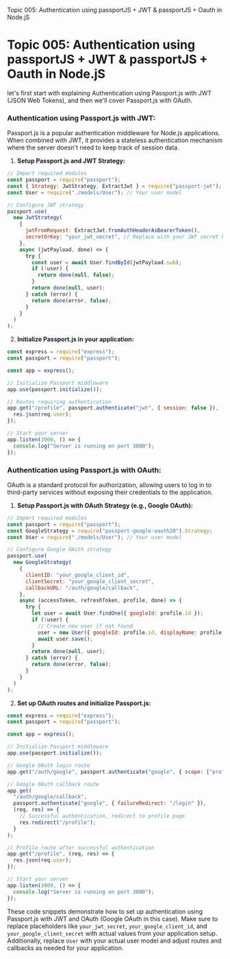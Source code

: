 Topic 005: Authentication using passportJS + JWT & passportJS + Oauth in Node.jS

# Topic 005: Authentication using passportJS + JWT & passportJS + Oauth in Node.jS

let's first start with explaining Authentication using Passport.js with JWT (JSON Web Tokens), and then we'll cover Passport.js with OAuth.

### Authentication using Passport.js with JWT:

Passport.js is a popular authentication middleware for Node.js applications. When combined with JWT, it provides a stateless authentication mechanism where the server doesn't need to keep track of session data.

1. **Setup Passport.js and JWT Strategy:**

```javascript
// Import required modules
const passport = require("passport");
const { Strategy: JwtStrategy, ExtractJwt } = require("passport-jwt");
const User = require("./models/User"); // Your user model

// Configure JWT strategy
passport.use(
  new JwtStrategy(
    {
      jwtFromRequest: ExtractJwt.fromAuthHeaderAsBearerToken(),
      secretOrKey: "your_jwt_secret", // Replace with your JWT secret key
    },
    async (jwtPayload, done) => {
      try {
        const user = await User.findById(jwtPayload.sub);
        if (!user) {
          return done(null, false);
        }
        return done(null, user);
      } catch (error) {
        return done(error, false);
      }
    }
  )
);
```

2. **Initialize Passport.js in your application:**

```javascript
const express = require("express");
const passport = require("passport");

const app = express();

// Initialize Passport middleware
app.use(passport.initialize());

// Routes requiring authentication
app.get("/profile", passport.authenticate("jwt", { session: false }), (req, res) => {
  res.json(req.user);
});

// Start your server
app.listen(3000, () => {
  console.log("Server is running on port 3000");
});
```

### Authentication using Passport.js with OAuth:

OAuth is a standard protocol for authorization, allowing users to log in to third-party services without exposing their credentials to the application.

1. **Setup Passport.js with OAuth Strategy (e.g., Google OAuth):**

```javascript
// Import required modules
const passport = require("passport");
const GoogleStrategy = require("passport-google-oauth20").Strategy;
const User = require("./models/User"); // Your user model

// Configure Google OAuth strategy
passport.use(
  new GoogleStrategy(
    {
      clientID: "your_google_client_id",
      clientSecret: "your_google_client_secret",
      callbackURL: "/auth/google/callback",
    },
    async (accessToken, refreshToken, profile, done) => {
      try {
        let user = await User.findOne({ googleId: profile.id });
        if (!user) {
          // Create new user if not found
          user = new User({ googleId: profile.id, displayName: profile.displayName });
          await user.save();
        }
        return done(null, user);
      } catch (error) {
        return done(error, false);
      }
    }
  )
);
```

2. **Set up OAuth routes and initialize Passport.js:**

```javascript
const express = require("express");
const passport = require("passport");

const app = express();

// Initialize Passport middleware
app.use(passport.initialize());

// Google OAuth login route
app.get("/auth/google", passport.authenticate("google", { scope: ["profile"] }));

// Google OAuth callback route
app.get(
  "/auth/google/callback",
  passport.authenticate("google", { failureRedirect: "/login" }),
  (req, res) => {
    // Successful authentication, redirect to profile page
    res.redirect("/profile");
  }
);

// Profile route after successful authentication
app.get("/profile", (req, res) => {
  res.json(req.user);
});

// Start your server
app.listen(3000, () => {
  console.log("Server is running on port 3000");
});
```

These code snippets demonstrate how to set up authentication using Passport.js with JWT and OAuth (Google OAuth in this case). Make sure to replace placeholders like `your_jwt_secret`, `your_google_client_id`, and `your_google_client_secret` with actual values from your application setup. Additionally, replace `User` with your actual user model and adjust routes and callbacks as needed for your application.
